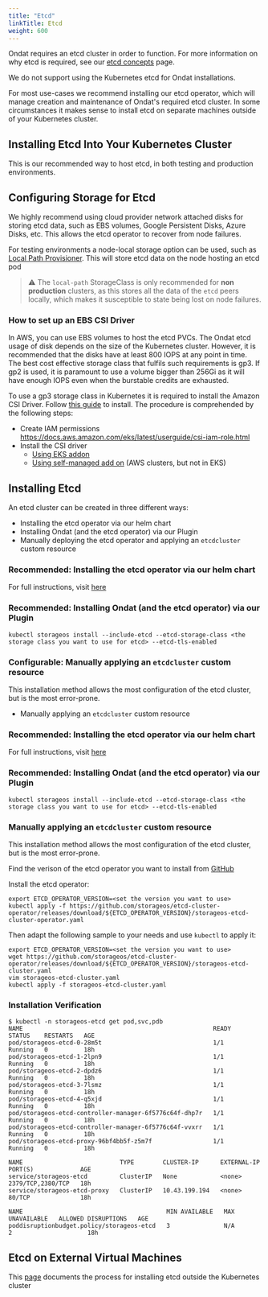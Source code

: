 ```yaml
---
title: "Etcd"
linkTitle: Etcd
weight: 600
---
```


Ondat requires an etcd cluster in order to function. For more information
on why etcd is required, see our [etcd concepts](/docs/concepts/etcd) page.

We do not support using the Kubernetes etcd for Ondat installations.

For most use-cases we recommend installing our etcd operator, which will manage creation and maintenance of Ondat's required etcd cluster.
In some circumstances it makes sense to install etcd on separate machines outside of your Kubernetes cluster.

## Installing Etcd Into Your Kubernetes Cluster

This is our recommended way to host etcd, in both testing and production environments.

## Configuring Storage for Etcd

We highly recommend using cloud provider network attached disks for storing etcd data, such as EBS volumes, Google Persistent Disks, Azure Disks, etc. This allows the etcd operator to recover from node failures.

For testing environments a node-local storage option can be used, such as [Local Path Provisioner](https://github.com/rancher/local-path-provisioner). This will store etcd data on the node hosting an etcd pod

> ⚠️ The `local-path` StorageClass is only recommended for **non production** clusters, as this stores all the data of the `etcd` peers locally, which makes it susceptible to state being lost on node failures.

### How to set up an EBS CSI Driver

In AWS, you can use EBS volumes to host the etcd PVCs. The Ondat etcd usage of disk depends on the size of the Kubernetes cluster. However, it is recommended that the disks have at least 800 IOPS at any point in time. The best cost effective storage class that fulfils such requirements is gp3. If gp2 is used, it is paramount to use a volume bigger than 256Gi as it will have enough IOPS even when the burstable credits are exhausted.

To use a gp3 storage class in Kubernetes it is required to install the Amazon CSI Driver. Follow [this guide](https://docs.aws.amazon.com/eks/latest/userguide/ebs-csi.html) to install. The procedure is comprehended by the following steps:

* Create IAM permissions <https://docs.aws.amazon.com/eks/latest/userguide/csi-iam-role.html>
* Install the CSI driver
  * [Using EKS addon](https://docs.aws.amazon.com/eks/latest/userguide/managing-ebs-csi.html)
  * [Using self-managed add on](https://github.com/kubernetes-sigs/aws-ebs-csi-driver/blob/master/docs/install.md) (AWS clusters, but not in EKS)

## Installing Etcd

An etcd cluster can be created in three different ways:

* Installing the etcd operator via our helm chart
* Installing Ondat (and the etcd operator) via our Plugin
* Manually deploying the etcd operator and applying an `etcdcluster` custom resource

### **Recommended:** Installing the etcd operator via our helm chart

For full instructions, visit [here](https://github.com/ondat/charts/tree/main/charts/ondat)

### **Recommended:** Installing Ondat (and the etcd operator) via our Plugin

`kubectl storageos install --include-etcd --etcd-storage-class <the storage class you want to use for etcd> --etcd-tls-enabled`

### **Configurable:** Manually applying an `etcdcluster` custom resource

This installation method allows the most configuration of the etcd cluster, but is the most error-prone.

* Manually applying an `etcdcluster` custom resource

### Recommended: Installing the etcd operator via our helm chart

For full instructions, visit [here](https://github.com/ondat/charts/tree/main/charts/ondat)

### Recommended: Installing Ondat (and the etcd operator) via our Plugin

`kubectl storageos install --include-etcd --etcd-storage-class <the storage class you want to use for etcd> --etcd-tls-enabled`

### Manually applying an `etcdcluster` custom resource

This installation method allows the most configuration of the etcd cluster, but is the most error-prone.

Find the verison of the etcd operator you want to install from [GitHub](https://github.com/storageos/etcd-cluster-operator/releases/)

Install the etcd operator:

```
export ETCD_OPERATOR_VERSION=<set the version you want to use>
kubectl apply -f https://github.com/storageos/etcd-cluster-operator/releases/download/${ETCD_OPERATOR_VERSION}/storageos-etcd-cluster-operator.yaml
```

Then adapt the following sample to your needs and use `kubectl` to  apply it:

```
export ETCD_OPERATOR_VERSION=<set the version you want to use>
wget https://github.com/storageos/etcd-cluster-operator/releases/download/${ETCD_OPERATOR_VERSION}/storageos-etcd-cluster.yaml
vim storageos-etcd-cluster.yaml
kubectl apply -f storageos-etcd-cluster.yaml
```

### Installation Verification

```
$ kubectl -n storageos-etcd get pod,svc,pdb
NAME                                                     READY   STATUS    RESTARTS   AGE
pod/storageos-etcd-0-28m5t                               1/1     Running   0          18h
pod/storageos-etcd-1-2lpn9                               1/1     Running   0          18h
pod/storageos-etcd-2-dpdz6                               1/1     Running   0          18h
pod/storageos-etcd-3-7lsmz                               1/1     Running   0          18h
pod/storageos-etcd-4-q5xjd                               1/1     Running   0          18h
pod/storageos-etcd-controller-manager-6f5776c64f-dhp7r   1/1     Running   0          18h
pod/storageos-etcd-controller-manager-6f5776c64f-vvxrr   1/1     Running   0          18h
pod/storageos-etcd-proxy-96bf4bb5f-z5m7f                 1/1     Running   0          18h

NAME                           TYPE        CLUSTER-IP      EXTERNAL-IP   PORT(S)             AGE
service/storageos-etcd         ClusterIP   None            <none>        2379/TCP,2380/TCP   18h
service/storageos-etcd-proxy   ClusterIP   10.43.199.194   <none>        80/TCP              18h

NAME                                        MIN AVAILABLE   MAX UNAVAILABLE   ALLOWED DISRUPTIONS   AGE
poddisruptionbudget.policy/storageos-etcd   3               N/A               2                     18h
```

## Etcd on External Virtual Machines

This [page](/docs/prerequisites/etcd-outside-k8s/etcd-outside-the-cluster.md) documents the process for installing etcd outside the Kubernetes cluster

